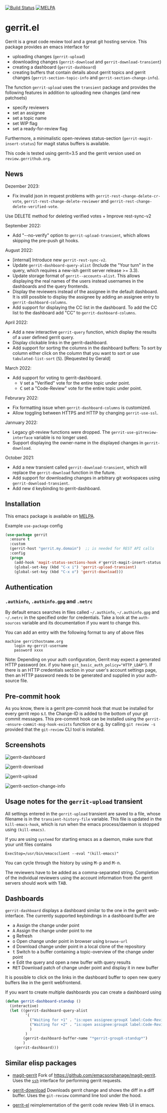 [![Build Status](https://github.com/thisch/gerrit.el/workflows/CI/badge.svg)](https://github.com/thisch/gerrit.el/actions)
[![MELPA](http://melpa.org/packages/gerrit-badge.svg)](http://melpa.org/#/gerrit)

gerrit.el
=========

Gerrit is a great code review tool and a great git hosting service. This
package provides an emacs interface for

* uploading changes (`gerrit-upload`)
* downloading changes (`gerrit-download` and `gerrit-download-transient`)
* creating a dashboard  (`gerrit-dashboard`)
* creating buffers that contain details about gerrit topics and gerrit
  changes (`gerrit-section-topic-info` and `gerrit-section-change-info`).

The function `gerrit-upload` uses the `transient` package and provides the
following features in addition to uploading new changes (and new patchsets)

* specify reviewers
* set an assignee
* set a topic name
* set WIP flag
* set a ready-for-review flag

Furthermore, a minimalistic open-reviews status-section
(`gerrit-magit-insert-status`) for magit status buffers is available.

This code is tested using gerrit=3.5 and the gerrit version used on
`review.gerrithub.org`.

## News

Dezember 2023:

* Fix invalid json in request problems with
`gerrit-rest-change-delete-cr-vote`,
`gerrit-rest-change-delete-reviewer` and
`gerrit-rest-change-delete-verified-vote`.

Use DELETE method for deleting verified votes + Improve rest-sync-v2

September 2022:

* Add "--no-verify" option to `gerrit-upload-transient`, which allows
  skipping the pre-push git hooks.

August 2022:

* [internal] Introduce new `gerrit-rest-sync-v2`.
* Update `gerrit-dashboard-query-alist` (Include the "Your turn" in
  the query, which requires a new-ish gerrit server release >= 3.3).
* Update storage format of `gerrit--accounts-alist`. This allows
  displaying the real names of the users instead usernames in the
  dashboards and the query frontends.
* Display the reviewers instead of the assignee in the default
  dashboard. It is still possible to display the assignee by adding an
  assignee entry to `gerrit-dashboard-columns`.
* Add support for displaying the CC list in the dashboard. To add the CC
  list to the dashboard add "CC" to `gerrit-dashboard-columns`.

April 2022:

* Add a new interactive `gerrit-query` function, which display the results
  of a user defined gerrit query.
* Display clickable links in the gerrit-dashboard.
* Add support for sorting the columns in the dashboard buffers: To
  sort by column either click on the column that you want to sort or
  use `tabulated-list-sort` (<kbd>S</kbd>). [Requested by Gerald]

March 2022:

* Add support for voting to gerrit-dashboard.
  * <kbd>V</kbd> set a "Verified" vote for the entire topic under point.
  * <kbd>C</kbd> set a "Code-Review" vote for the entire topic under point.

Februrary 2022:

* Fix formatting issue when `gerrit-dashboard-columns` is customized.
* Allow toggling between HTTPS and HTTP by changing `gerrit-use-ssl`.

Jannuary 2022:

* Legacy git-review functions were dropped. The
  `gerrit-use-gitreview-interface` variable is no longer used.
* Support displaying the owner-name in the displayed changes in
  `gerrit-download`.

October 2021:

* Add a new transient called `gerrit-download-transient`, which will replace
  the `gerrit-download` function in the future.
* Add support for downloading changes in arbitrary git workspaces using
  `gerrit-download-transient`.
* Add new <kbd>d</kbd> keybinding to gerrit-dashboard.

## Installation

This emacs package is available on
[MELPA](http://melpa.org/#/gerrit).

Example `use-package` config

``` el
(use-package gerrit
  :ensure t
  :custom
  (gerrit-host "gerrit.my.domain")  ;; is needed for REST API calls
  :config
  (progn
    (add-hook 'magit-status-sections-hook #'gerrit-magit-insert-status t)
    (global-set-key (kbd "C-x i") 'gerrit-upload-transient)
    (global-set-key (kbd "C-x o") 'gerrit-download)))
```

## Authentication

### `.authinfo`, `.authinfo.gpg` and `.netrc`

By default emacs searches in files called `~/.authinfo`, `~/.authinfo.gpg`
and `~/.netrc` in the specified order for credentials. Take a look at the
`auth-sources` variable and its documentation if you want to change this.

You can add an entry with the following format to any of above files

```
machine gerrithostname.org
    login my-gerrit-username
    password xxxx
```
Note: Depending on your auth configuration, Gerrit may expect a generated HTTP password (ex. if you have `git_basic_auth_policy="HTTP_LDAP"`). If there is an HTTP credentials section in your user's account settings page, then an HTTP password needs to be generated and supplied in your auth-source file.

## Pre-commit hook

As you know, there is a gerrit pre-commit hook that must be installed for
every gerrit repo s.t. the Change-ID is added to the bottom of your git
commit messages. This pre-commit hook can be installed using the
`gerrit--ensure-commit-msg-hook-exists` function or e.g. by calling `git
review -s` provided that the `git-review` CLI tool is installed.

## Screenshots

![gerrit-dashboard](https://user-images.githubusercontent.com/206581/88588506-f8048780-d057-11ea-9c57-ac2a58aadd58.png)

![gerrit-download](https://user-images.githubusercontent.com/206581/88589693-d0162380-d059-11ea-8c96-028659450904.png)

![gerrit-upload](https://user-images.githubusercontent.com/206581/88589947-356a1480-d05a-11ea-8964-e7d0b4bc8a18.png)

![gerrit-section-change-info](https://user-images.githubusercontent.com/206581/101976331-9dee1280-3c44-11eb-8d01-629d3634da43.png)

## Usage notes for the `gerrit-upload` transient

All settings entered in the `gerrit-upload` transient are saved to a file,
whose filename is in the `transient-history-file` variable. This file is
updated in the `kill-emacs-hook`, which is run when the emacs
process/daemon is stopped using `(kill-emacs)`.

If you are using `systemd` for starting emacs as a daemon, make sure that your
unit files contains

```
ExecStop=/usr/bin/emacsclient --eval "(kill-emacs)"
```

You can cycle through the history by using <kbd>M-p</kbd> and
<kbd>M-n</kbd>.

The reviewers have to be added as a comma-separated string. Completion of
the individual reviewers using the account information from the gerrit
servers should work with <kbd>TAB</kbd>.

## Dashboards

`gerrit-dashboard` displays a dashboard similar to the one in the gerrit
web-interface.  The currently supported keybindings in a dashboard buffer are

* <kbd>a</kbd> Assign the change under point
* <kbd>A</kbd> Assign the change under point to me
* <kbd>g</kbd> Refresh
* <kbd>o</kbd> Open change under point in browser using `browse-url`
* <kbd>d</kbd> Download change under point in a local clone of the repository
* <kbd>t</kbd> Switch to a buffer containing a topic-overview of the change
  under point
* <kbd>e</kbd> Edit the query and open a new buffer with query results
* <kbd>RET</kbd> Download patch of change under point and display it in new
  buffer

It is possible to click on the links in the dashboard buffer to open new
query buffers like in the gerrit webfrontend.

If you want to create multiple dashboards you can create a dashboard using

```el
(defun gerrit-dashboard-standup ()
  (interactive)
  (let ((gerrit-dashboard-query-alist
         '(
           ("Waiting for +1" . "is:open assignee:groupX label:Code-Review=0")
           ("Waiting for +2" . "is:open assignee:groupX label:Code-Review=1")
           )
         )
        (gerrit-dashboard-buffer-name "*gerrit-groupX-standup*")
        )
    (gerrit-dashboard)))
```

## Similar elisp packages

* [magit-gerrit](https://github.com/darcylee/magit-gerrit) Fork of
https://github.com/emacsorphanage/magit-gerrit. Uses the
[`ssh`](https://gerrit-review.googlesource.com/Documentation/cmd-index.html)
interface for performing gerrit requests.

* [gerrit-download](https://github.com/chmouel/gerrit-download.el) Downloads
  gerrit change and shows the diff in a diff buffer. Uses the `git-review`
  command line tool under the hood.

* [gerrit-el](https://github.com/iartarisi/gerrit-el) reimplementation of
  the gerrit code review Web UI in emacs.
